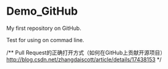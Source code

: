 # Demo_GitHub
My first repository on GitHub.



Test for using on commad line.



/**
 Pull Request的正确打开方式（如何在GitHub上贡献开源项目）
http://blog.csdn.net/zhangdaiscott/article/details/17438153
*/